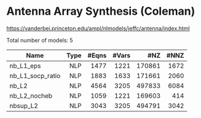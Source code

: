 #  Antenna Array Synthesis (Coleman)

https://vanderbei.princeton.edu/ampl/nlmodels/jeffc/antenna/index.html

Total number of models:   5

|Name	          |Type  |#Eqns	 |#Vars	|#NZ    |#NNZ   |
|-----------------|-----:|------:|-----:|------:|------:|
|nb_L1_eps		  |NLP	 |1477	 |1221	|170861 |1672   |
|nb_L1_socp_ratio |NLP   |1883	 |1633	|171661 |2060   |
|nb_L2			  |NLP   |4564	 |3205	|497833 |6084   |
|nb_L2_nocheb	  |NLP   |1059	 |1221	|169603 |414	|
|nbsup_L2		  |NLP   |3043	 |3205	|494791 |3042   |
